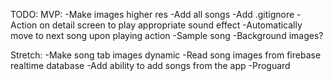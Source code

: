 TODO:
MVP:
-Make images higher res
-Add all songs
-Add .gitignore
-Action on detail screen to play appropriate sound effect
-Automatically move to next song upon playing action
-Sample song
-Background images?

Stretch:
-Make song tab images dynamic 
-Read song images from firebase realtime database
-Add ability to add songs from the app
-Proguard
